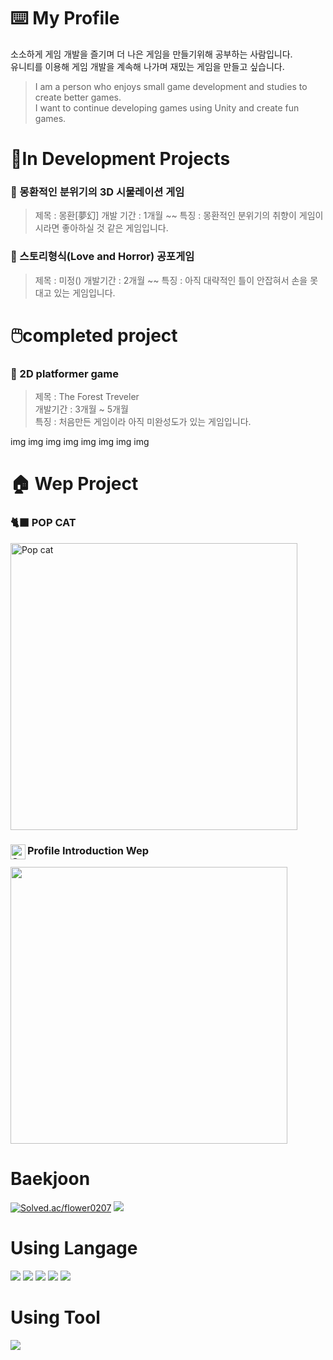# ⌨️ My Profile

소소하게 게임 개발을 즐기며 더 나은 게임을 만들기위해 공부하는 사람입니다. <br/>
유니티를 이용해 게임 개발을 계속해 나가며 재밌는 게임을 만들고 싶습니다. <br/>
>I am a person who enjoys small game development and studies to create better games. <br/>
I want to continue developing games using Unity and create fun games.

# 📝In Development Projects

### 💭 몽환적인 분위기의 3D 시물레이션 게임
> 제목 : 몽환[夢幻]
> 개발 기간 : 1개월 ~~
> 특징 : 몽환적인 분위기의 취향이 게임이시라면 좋아하실 것 같은 게임입니다.

### 👻 스토리형식(Love and Horror) 공포게임
> 제목 : 미정()
> 개발기간 : 2개월 ~~
> 특징 : 아직 대략적인 틀이 안잡혀서 손을 못대고 있는 게임입니다.


# 🖱️completed project

### 🌳 2D platformer game 
> 제목 : The Forest Treveler <br/>
> 개발기간 : 3개월 ~ 5개월 <br/>
> 특징 : 처음만든 게임이라 아직 미완성도가 있는 게임입니다. <br/>

img img img img img img img img

# 🏠 Wep Project

### 🐈‍⬛ POP CAT  
<img width="459" alt="Pop cat" src="https://github.com/user-attachments/assets/2ac8f67a-bc42-4b50-93af-5144d2c53670">

### <img align="left" alt="SOKURI_CODE | Instagram" width="24px" src="https://img.icons8.com/color/48/000000/instagram-new--v2.png" /> Profile Introduction Wep
<img width="443" alt="" src="https://github.com/user-attachments/assets/bdc994c6-760b-4426-bfaa-b032399fe27d">

# Baekjoon
[![Solved.ac/flower0207](http://mazassumnida.wtf/api/v2/generate_badge?boj=flower0207)](https://solved.ac/flower0207)
<img src="http://mazandi.herokuapp.com/api?handle=flower0207&theme=warm"/>
<br/>
# Using Langage

<img src="https://img.shields.io/badge/c%23-B829FF?style=for-the-badge&logo=Csharp&logoColor=white">
<img src="https://img.shields.io/badge/C language-6FCBFF?style=for-the-badge&logo=C&logoColor=white">
<img src="https://img.shields.io/badge/html5-E34F26?style=for-the-badge&logo=html5&logoColor=white"> 
<img src="https://img.shields.io/badge/css-1572B6?style=for-the-badge&logo=css3&logoColor=white"> 
<img src="https://img.shields.io/badge/javascript-FFF66F?style=for-the-badge&logo=javascript&logoColor=yellow">

# Using Tool

  <img src="https://img.shields.io/badge/Unity-000000?style=for-the-badge&logo=Unity&logoColor=white"/>

<!--
**flower0207/flower0207** is a ✨ _special_ ✨ repository because its `README.md` (this file) appears on your GitHub profile.

Here are some ideas to get you started:

- 🔭 I’m currently working on ...
- 🌱 I’m currently learning ...
- 👯 I’m looking to collaborate on ...
- 🤔 I’m looking for help with ...
- 💬 Ask me about ...
- 📫 How to reach me: ...
- 😄 Pronouns: ...
- ⚡ Fun fact: ...
-->
